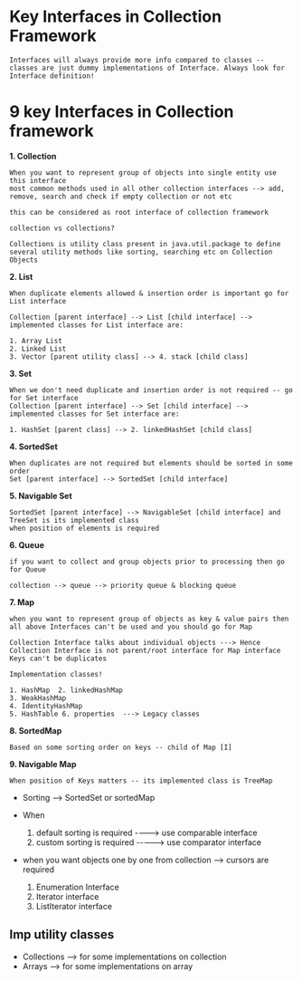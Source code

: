 # Key Interfaces in Collection Framework


    Interfaces will always provide more info compared to classes -- classes are just dummy implementations of Interface. Always look for Interface definition!

# 9 key Interfaces in Collection framework

**1. Collection**

    When you want to represent group of objects into single entity use this interface
    most common methods used in all other collection interfaces --> add, remove, search and check if empty collection or not etc

    this can be considered as root interface of collection framework

    collection vs collections?

    Collections is utility class present in java.util.package to define several utility methods like sorting, searching etc on Collection Objects

**2. List**

    When duplicate elements allowed & insertion order is important go for List interface

    Collection [parent interface] --> List [child interface] --> implemented classes for List interface are:

    1. Array List
    2. Linked List
    3. Vector [parent utility class] --> 4. stack [child class]


**3. Set**

    When we don't need duplicate and insertion order is not required -- go for Set interface
    Collection [parent interface] --> Set [child interface] --> implemented classes for Set interface are:

    1. HashSet [parent class] --> 2. linkedHashSet [child class]

**4. SortedSet**

    When duplicates are not required but elements should be sorted in some order
    Set [parent interface] --> SortedSet [child interface]

**5. Navigable Set**
   
    SortedSet [parent interface] --> NavigableSet [child interface] and TreeSet is its implemented class
    when position of elements is required


**6. Queue**

    if you want to collect and group objects prior to processing then go for Queue

    collection --> queue --> priority queue & blocking queue

**7. Map**

    when you want to represent group of objects as key & value pairs then all above Interfaces can't be used and you should go for Map

    Collection Interface talks about individual objects ---> Hence Collection Interface is not parent/root interface for Map interface
    Keys can't be duplicates

    Implementation classes!

    1. HashMap  2. linkedHashMap
    3. WeakHashMap
    4. IdentityHashMap
    5. HashTable 6. properties  ---> Legacy classes

**8. SortedMap**

    Based on some sorting order on keys -- child of Map [I]

**9. Navigable Map**

    When position of Keys matters -- its implemented class is TreeMap


* Sorting --> SortedSet or sortedMap
* When 
  1. default sorting is required ---->  use comparable interface
  2. custom sorting is required ----->  use comparator interface

* when you want objects one by one from collection --> cursors are required

  1. Enumeration Interface
  2. Iterator interface
  3. ListIterator interface

## Imp utility classes

* Collections --> for some implementations on collection
* Arrays      --> for some implementations on array

